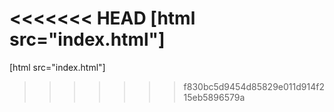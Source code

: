 <<<<<<< HEAD
[html src="index.html"]
=======

[html src="index.html"]
>>>>>>> f830bc5d9454d85829e011d914f215eb5896579a
